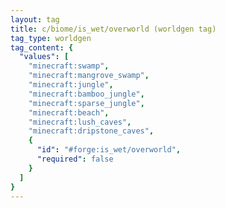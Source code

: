 ```yaml
---
layout: tag
title: c/biome/is_wet/overworld (worldgen tag)
tag_type: worldgen
tag_content: {
  "values": [
    "minecraft:swamp",
    "minecraft:mangrove_swamp",
    "minecraft:jungle",
    "minecraft:bamboo_jungle",
    "minecraft:sparse_jungle",
    "minecraft:beach",
    "minecraft:lush_caves",
    "minecraft:dripstone_caves",
    {
      "id": "#forge:is_wet/overworld",
      "required": false
    }
  ]
}
---
```

